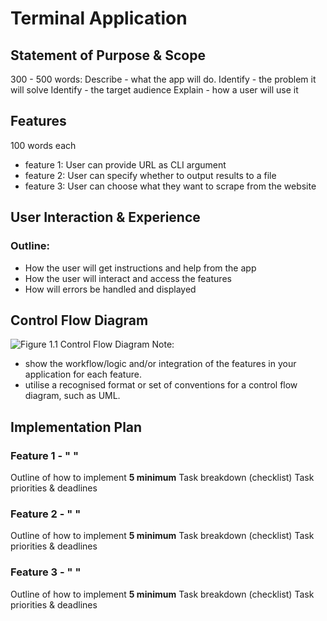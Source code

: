 # Terminal Application
## Statement of Purpose & Scope
300 - 500 words:
Describe - what the app will do.
Identify - the problem it will solve
Identify - the target audience
Explain - how a user will use it
## Features
100 words each
- feature 1: User can provide URL as CLI argument
- feature 2: User can specify whether to output results to a file
- feature 3: User can choose what they want to scrape from the website
## User Interaction & Experience
### Outline:
- How the user will get instructions and help from the app
- How the user will interact and access the features
- How will errors be handled and displayed
## Control Flow Diagram
![Figure 1.1 Control Flow Diagram](diagram.png)
Note:
- show the workflow/logic and/or integration of the features in your application for each feature.  
- utilise a recognised format or set of conventions for a control flow diagram, such as UML.
## Implementation Plan
### Feature 1 - " "
Outline of how to implement
**5 minimum** Task breakdown (checklist)
Task priorities & deadlines
### Feature 2 - " "
Outline of how to implement
**5 minimum** Task breakdown (checklist)
Task priorities & deadlines
### Feature 3 - " "
Outline of how to implement
**5 minimum** Task breakdown (checklist)
Task priorities & deadlines
##

<!--stackedit_data:
eyJoaXN0b3J5IjpbNTU3OTIyODE1LC0xODA5MDI2NTExLC0yNT
MzNDk2NzYsMTEzODY0NTExMSwxNTc2OTcxMjU3LC0xMTY2MTI0
NzUxXX0=
-->